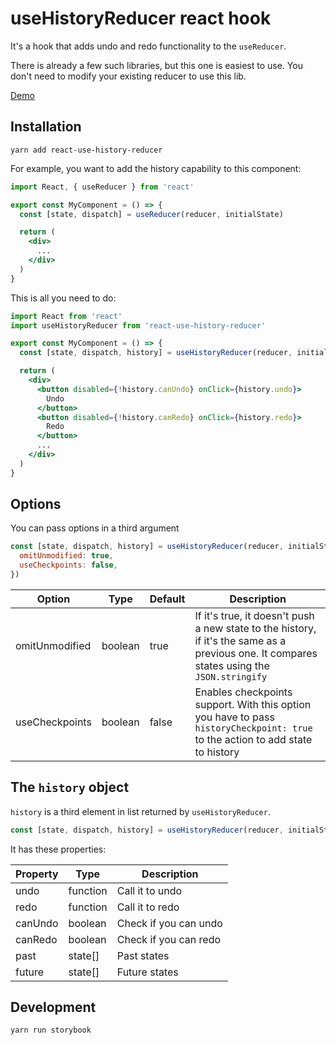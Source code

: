 # useHistoryReducer react hook

It's a hook that adds undo and redo functionality to the `useReducer`.

There is already a few such libraries, but this one is easiest to use.
You don't need to modify your existing reducer to use this lib.

[Demo](https://jakub-zawislak.github.io/react-use-history-reducer/)

## Installation

```
yarn add react-use-history-reducer
```

For example, you want to add the history capability to this component:

```jsx
import React, { useReducer } from 'react'

export const MyComponent = () => {
  const [state, dispatch] = useReducer(reducer, initialState)

  return (
    <div>
      ...
    </div>
  )
}
```

This is all you need to do:

```jsx
import React from 'react'
import useHistoryReducer from 'react-use-history-reducer'

export const MyComponent = () => {
  const [state, dispatch, history] = useHistoryReducer(reducer, initialState)

  return (
    <div>
      <button disabled={!history.canUndo} onClick={history.undo}>
        Undo
      </button>
      <button disabled={!history.canRedo} onClick={history.redo}>
        Redo
      </button>
      ...
    </div>
  )
}
```

## Options

You can pass options in a third argument

```jsx
const [state, dispatch, history] = useHistoryReducer(reducer, initialState, {
  omitUnmodified: true,
  useCheckpoints: false,
})
```

| Option         | Type    | Default | Description                                                                                                                                 |
|----------------|---------|---------|---------------------------------------------------------------------------------------------------------------------------------------------|
| omitUnmodified | boolean | true    | If it's true, it doesn't push a new state to the history, if it's the same as a previous one. It compares states using the `JSON.stringify` |
| useCheckpoints | boolean | false   | Enables checkpoints support. With this option you have to pass `historyCheckpoint: true` to the action to add state to history              |

## The `history` object

`history` is a third element in list returned by `useHistoryReducer`.

```jsx
const [state, dispatch, history] = useHistoryReducer(reducer, initialState)
```

It has these properties:

| Property | Type     | Description           |
|----------|----------|-----------------------|
| undo     | function | Call it to undo       |
| redo     | function | Call it to redo       |
| canUndo  | boolean  | Check if you can undo |
| canRedo  | boolean  | Check if you can redo |
| past     | state[]  | Past states           |
| future   | state[]  | Future states         |

## Development

```
yarn run storybook
```
